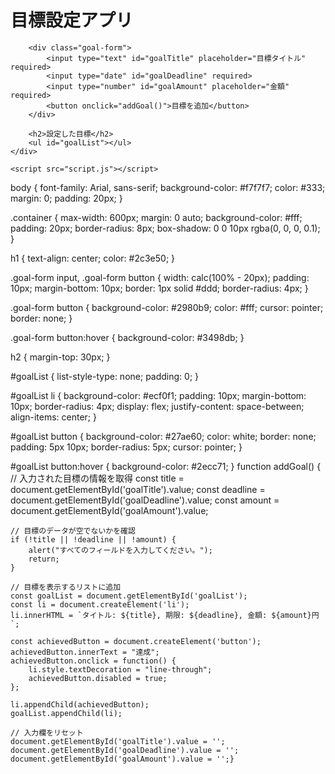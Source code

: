 <!DOCTYPE html>
<html lang="ja">
<head>
    <meta charset="UTF-8">
    <meta name="viewport" content="width=device-width, initial-scale=1.0">
    <title>目標設定アプリ</title>
    <link rel="stylesheet" href="styles.css">
</head>
<body>
    <div class="container">
        <h1>目標設定アプリ</h1>
        
        <div class="goal-form">
            <input type="text" id="goalTitle" placeholder="目標タイトル" required>
            <input type="date" id="goalDeadline" required>
            <input type="number" id="goalAmount" placeholder="金額" required>
            <button onclick="addGoal()">目標を追加</button>
        </div>

        <h2>設定した目標</h2>
        <ul id="goalList"></ul>
    </div>

    <script src="script.js"></script>
</body>
</html>
body {
    font-family: Arial, sans-serif;
    background-color: #f7f7f7;
    color: #333;
    margin: 0;
    padding: 20px;
}

.container {
    max-width: 600px;
    margin: 0 auto;
    background-color: #fff;
    padding: 20px;
    border-radius: 8px;
    box-shadow: 0 0 10px rgba(0, 0, 0, 0.1);
}

h1 {
    text-align: center;
    color: #2c3e50;
}

.goal-form input, .goal-form button {
    width: calc(100% - 20px);
    padding: 10px;
    margin-bottom: 10px;
    border: 1px solid #ddd;
    border-radius: 4px;
}

.goal-form button {
    background-color: #2980b9;
    color: #fff;
    cursor: pointer;
    border: none;
}

.goal-form button:hover {
    background-color: #3498db;
}

h2 {
    margin-top: 30px;
}

#goalList {
    list-style-type: none;
    padding: 0;
}

#goalList li {
    background-color: #ecf0f1;
    padding: 10px;
    margin-bottom: 10px;
    border-radius: 4px;
    display: flex;
    justify-content: space-between;
    align-items: center;
}

#goalList button {
    background-color: #27ae60;
    color: white;
    border: none;
    padding: 5px 10px;
    border-radius: 5px;
    cursor: pointer;
}

#goalList button:hover {
    background-color: #2ecc71;
}
function addGoal() {
    // 入力された目標の情報を取得
    const title = document.getElementById('goalTitle').value;
    const deadline = document.getElementById('goalDeadline').value;
    const amount = document.getElementById('goalAmount').value;

    // 目標のデータが空でないかを確認
    if (!title || !deadline || !amount) {
        alert("すべてのフィールドを入力してください。");
        return;
    }

    // 目標を表示するリストに追加
    const goalList = document.getElementById('goalList');
    const li = document.createElement('li');
    li.innerHTML = `タイトル: ${title}, 期限: ${deadline}, 金額: ${amount}円`;

    const achievedButton = document.createElement('button');
    achievedButton.innerText = "達成";
    achievedButton.onclick = function() {
        li.style.textDecoration = "line-through";
        achievedButton.disabled = true;
    };

    li.appendChild(achievedButton);
    goalList.appendChild(li);

    // 入力欄をリセット
    document.getElementById('goalTitle').value = '';
    document.getElementById('goalDeadline').value = '';
    document.getElementById('goalAmount').value = '';}
